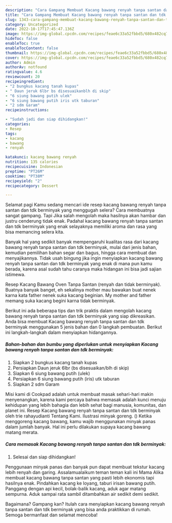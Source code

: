 ```yaml
---
description: "Cara Gampang Membuat Kacang bawang renyah tanpa santan dan tdk berminyak{ yang Bikin Ngiler,  Menu Buat lebaran"
title: "Cara Gampang Membuat Kacang bawang renyah tanpa santan dan tdk berminyak{ yang Bikin Ngiler,  Menu Buat lebaran"
slug: 1343-cara-gampang-membuat-kacang-bawang-renyah-tanpa-santan-dan-tdk-berminyak-yang-bikin-ngiler-menu-buat-lebaran
category: Uncategorized
date: 2022-10-17T17:45:47.136Z
image: https://img-global.cpcdn.com/recipes/feae6c33a52fbbd5/680x482cq70/kacang-bawang-renyah-tanpa-santan-dan-tdk-berminyak-foto-resep-utama.jpg
hideToc: false
enableToc: true
enableTocContent: false
thumbnail: https://img-global.cpcdn.com/recipes/feae6c33a52fbbd5/680x482cq70/kacang-bawang-renyah-tanpa-santan-dan-tdk-berminyak-foto-resep-utama.jpg
cover: https://img-global.cpcdn.com/recipes/feae6c33a52fbbd5/680x482cq70/kacang-bawang-renyah-tanpa-santan-dan-tdk-berminyak-foto-resep-utama.jpg
author: Admin
authorAv: notfound
ratingvalue: 4.6
reviewcount: 20
recipeingredient:
- "2 bungkus kacang tanah kupas"
- " Daun jeruk 6lbr bs disesuaikanblh di skip"
- "6 siung bawang putih ulek"
- "6 siung bawang putih iris utk taburan"
- "2 sdm Garam"
recipeinstructions:

- "Sudah jadi dan siap dihidangkan!"
categories:
- Resep
tags:
- kacang
- bawang
- renyah

katakunci: kacang bawang renyah 
nutrition: 135 calories
recipecuisine: Indonesian
preptime: "PT26M"
cooktime: "PT38M"
recipeyield: "2"
recipecategory: Dessert

---
```



Selamat pagi Kamu sedang mencari ide resep kacang bawang renyah tanpa santan dan tdk berminyak yang menggugah selera? Cara membuatnya sangat gampang. Tapi Jika salah mengolah maka hasilnya akan hambar dan justru cenderung tidak enak. Padahal kacang bawang renyah tanpa santan dan tdk berminyak yang enak selayaknya memiliki aroma dan rasa yang bisa memancing selera kita.


Banyak hal yang sedikit banyak mempengaruhi kualitas rasa dari kacang bawang renyah tanpa santan dan tdk berminyak, mulai dari jenis bahan, kemudian pemilihan bahan segar dan bagus, hingga cara membuat dan menyajikannya. Tidak usah bingung jika ingin menyiapkan kacang bawang renyah tanpa santan dan tdk berminyak yang enak di mana pun kamu berada, karena asal sudah tahu caranya maka hidangan ini bisa jadi sajian istimewa.

Resep Kacang Bawang Oven Tanpa Santan (renyah dan tidak berminyak). Buatnya banyak banget, eh sekalinya mother mau bawakan buat nenek karna kata father nenek suka kacang beginian. My mother and father memang suka kacang begini karna tidak berminyak.


Berikut ini ada beberapa tips dan trik praktis dalam mengolah kacang bawang renyah tanpa santan dan tdk berminyak yang siap dikreasikan. Anda bisa membuat Kacang bawang renyah tanpa santan dan tdk berminyak menggunakan 5 jenis bahan dan 0 langkah pembuatan. Berikut ini langkah-langkah dalam menyiapkan hidangannya.

<!--inarticleads1-->

##### Bahan-bahan dan bumbu yang diperlukan untuk menyiapkan Kacang bawang renyah tanpa santan dan tdk berminyak:

1. Siapkan 2 bungkus kacang tanah kupas
1. Persiapkan  Daun jeruk 6lbr (bs disesuaikan/blh di skip)
1. Siapkan 6 siung bawang putih (ulek)
1. Persiapkan 6 siung bawang putih (iris) utk taburan
1. Siapkan 2 sdm Garam


Misi kami di Cookpad adalah untuk membuat masak sehari-hari makin menyenangkan, karena kami percaya bahwa memasak adalah kunci menuju kehidupan yang lebih bahagia dan lebih sehat bagi manusia, komunitas, dan planet ini. Resep Kacang bawang renyah tanpa santan dan tdk berminyak oleh trie rahayudianti Tentang Kami. Ilustrasi minyak goreng. () Ketika menggoreng kacang bawang, kamu wajib menggunakan minyak panas dalam jumlah banyak. Hal ini perlu dilakukan supaya kacang bawang matang merata. 

<!--inarticleads2-->

##### Cara memasak Kacang bawang renyah tanpa santan dan tdk berminyak:


1. Selesai dan siap dihidangkan!

Penggunaan minyak panas dan banyak pun dapat membuat tekstur kacang lebih renyah dan garing. Assalamualaikum teman teman kali ini Mama Alika membuat kacang bawang tanpa santan yang pasti lebih ekonomis tapi hasilnya enak. Pindahkan kacang ke loyang, taburi irisan bawang putih. Panggang dengan api kecil, bolak-balik kacang, aduk agar matang sempurna. Aduk sampai rata sambil ditambahkan air sedikit demi sedikit. 

Bagaimana? Gampang kan? Itulah cara menyiapkan kacang bawang renyah tanpa santan dan tdk berminyak yang bisa anda praktikkan di rumah. Semoga bermanfaat dan selamat mencoba!
